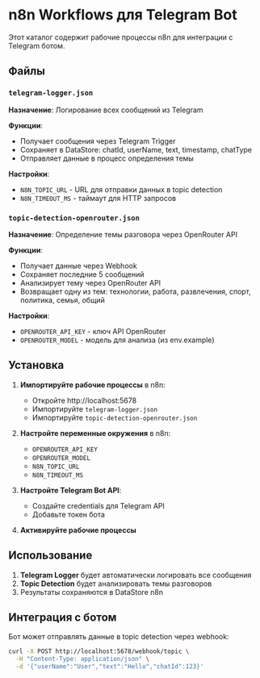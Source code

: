 # n8n Workflows для Telegram Bot

Этот каталог содержит рабочие процессы n8n для интеграции с Telegram ботом.

## Файлы

### `telegram-logger.json`
**Назначение**: Логирование всех сообщений из Telegram

**Функции**:
- Получает сообщения через Telegram Trigger
- Сохраняет в DataStore: chatId, userName, text, timestamp, chatType
- Отправляет данные в процесс определения темы

**Настройки**:
- `N8N_TOPIC_URL` - URL для отправки данных в topic detection
- `N8N_TIMEOUT_MS` - таймаут для HTTP запросов

### `topic-detection-openrouter.json`
**Назначение**: Определение темы разговора через OpenRouter API

**Функции**:
- Получает данные через Webhook
- Сохраняет последние 5 сообщений
- Анализирует тему через OpenRouter API
- Возвращает одну из тем: технологии, работа, развлечения, спорт, политика, семья, общий

**Настройки**:
- `OPENROUTER_API_KEY` - ключ API OpenRouter
- `OPENROUTER_MODEL` - модель для анализа (из env.example)

## Установка

1. **Импортируйте рабочие процессы** в n8n:
   - Откройте http://localhost:5678
   - Импортируйте `telegram-logger.json`
   - Импортируйте `topic-detection-openrouter.json`

2. **Настройте переменные окружения** в n8n:
   - `OPENROUTER_API_KEY`
   - `OPENROUTER_MODEL`
   - `N8N_TOPIC_URL`
   - `N8N_TIMEOUT_MS`

3. **Настройте Telegram Bot API**:
   - Создайте credentials для Telegram API
   - Добавьте токен бота

4. **Активируйте рабочие процессы**

## Использование

1. **Telegram Logger** будет автоматически логировать все сообщения
2. **Topic Detection** будет анализировать темы разговоров
3. Результаты сохраняются в DataStore n8n

## Интеграция с ботом

Бот может отправлять данные в topic detection через webhook:
```bash
curl -X POST http://localhost:5678/webhook/topic \
  -H "Content-Type: application/json" \
  -d '{"userName":"User","text":"Hello","chatId":123}'
``` 